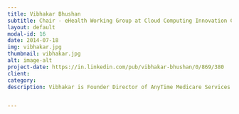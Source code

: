 ```yaml
---
title: Vibhakar Bhushan
subtitle: Chair - eHealth Working Group at Cloud Computing Innovation Council of India
layout: default
modal-id: 16
date: 2014-07-18
img: vibhakar.jpg
thumbnail: vibhakar.jpg
alt: image-alt
project-date: https://in.linkedin.com/pub/vibhakar-bhushan/0/869/380
client: 
category: 
description: Vibhakar is Founder Director of AnyTime Medicare Services with strong focus on wellness programs for preventive healthcare management and Trignon Business Consulting, a strategy & solutions consulting venture. He chairs the eHealth working group within Cloud Computing Innovation Council of India (CCICI) to chart out initiatives to leverage cloud based technology for HealthCare delivery in India. He is also member of Technical Advisory Committee of Securities & Exchange Board of India (SEBI). An IT Professional with experience spanning 30+ years with Misys, Oracle & Unisys in various senior executive positions, he has been at the forefront of building solutions, consulting Fortune500 clients and managing IT Operations. He was the Managing Director of Oracle SSI India (1997-2002), a result of an acquisition by Oracle of EWI Business Consulting, which he had founded in 1995. Subsequently he launched the consulting business for Oracle’s On-demand initiative in Europe, before returning to India as Development Director for Misys Banking & Healthcare operations. He also mentors and has been on the board of several start-up companies. Earlier Vibhakar passed-out from IIT-Kanpur in 1977 and was in the pioneering batch of Tata Burroughs delivering consulting services across the globe. In 1984 he joined Burroughs in Switzerland and was senior member of the IT management team for Europe Africa division till 1995. He has global experience having worked in US, Europe, Australia and has been on both sides of consulting engagements, as provider as well as receiver. Vibhakar’s mission is to build and optimize Business Solutions leveraging IT to it's maximum potential with strong focus on helping Indian industry.


---
```

